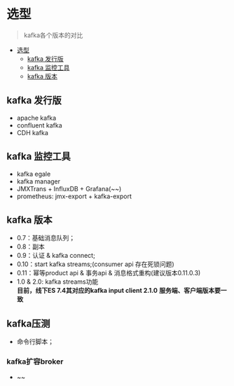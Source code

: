 # 选型
> kafka各个版本的对比

<!--ts-->
   * [选型](#选型)
      * [kafka 发行版](#kafka-发行版)
      * [kafka 监控工具](#kafka-监控工具)
      * [kafka 版本](#kafka-版本)

<!-- Added by: duanyifei, at: 2019年10月27日 星期日 22时40分25秒 CST -->

<!--te-->

## kafka 发行版
* apache kafka
* confluent kafka
* CDH kafka

## kafka 监控工具
* kafka egale
* kafka manager
* JMXTrans + InfluxDB + Grafana(~~)
* prometheus: jmx-export + kafka-export

## kafka 版本
* 0.7：基础消息队列；
* 0.8：副本
* 0.9：认证 & kafka connect;
* 0.10：start kafka streams;(consumer api 存在死锁问题)
* 0.11：幂等product api & 事务api & 消息格式重构(建议版本0.11.0.3)
* 1.0 & 2.0:  kafka streams功能  
**目前，线下ES 7.4其对应的kafka input client 2.1.0**
**服务端、客户端版本要一致**

## kafka压测
* 命令行脚本；

### kafka扩容broker
* ~~
